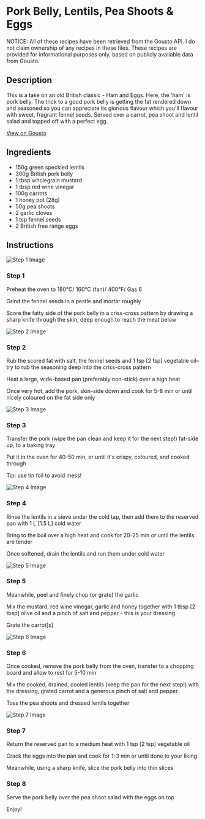 # Pork Belly, Lentils, Pea Shoots & Eggs

NOTICE: All of these recipes have been retrieved from the Gousto API. I do not claim ownership of any recipes in these files. These recipes are provided for informational purposes only, based on publicly available data from Gousto.

## Description

This is a take on an old British classic - Ham and Eggs. Here, the 'ham' is pork belly. The trick to a good pork belly is getting the fat rendered down and seasoned so you can appreciate its glorious flavour which you'll flavour with sweet, fragrant fennel seeds. Served over a carrot, pea shoot and lentil salad and topped off with a perfect egg. 

[View on Gousto](https://www.gousto.co.uk/recipes/cookbook/pork-belly-lentils-pea-shoots-eggs)

## Ingredients

- 150g green speckled lentils
- 300g British pork belly 
- 1 tbsp wholegrain mustard 
- 1 tbsp red wine vinegar
- 100g carrots
- 1 honey pot (28g)
- 50g pea shoots
- 2 garlic cloves
- 1 tsp fennel seeds
- 2 British free range eggs

## Instructions

![Step 1 Image](https://production-media.gousto.co.uk/cms/recipe-step-image/575.-step-1-x200.jpg)

### Step 1

Preheat the oven to 180&deg;C/ 160&deg;C (fan)/ 400&deg;F/ Gas 6


Grind the fennel seeds&nbsp;in a pestle and mortar roughly


Score the fatty side of the pork belly in a criss-cross pattern by drawing a sharp knife through the skin, deep enough to reach the meat below

![Step 2 Image](https://production-media.gousto.co.uk/cms/recipe-step-image/575.-step-2-x200.jpg)

### Step 2

Rub the scored fat with salt, the fennel seeds and 1 tsp<span class="text-danger"> [2 tsp]</span> vegetable oil&ndash;try to rub the seasoning deep into the criss-cross pattern


Heat a large, wide-based pan (preferably non-stick) over a high heat


Once very hot, add the pork, skin-side down and cook for 5-8 min or until nicely coloured on the fat side only

![Step 3 Image](https://production-media.gousto.co.uk/cms/recipe-step-image/575.-step-3-x200.jpg)

### Step 3

Transfer the pork (wipe the pan clean and keep it for the next step!) fat-side up, to a baking tray


Put it in the oven for 40-50 min, or until it's crispy, coloured, and cooked through


Tip: use tin foil to avoid mess!

![Step 4 Image](https://production-media.gousto.co.uk/cms/recipe-step-image/575.-step-4-x200.jpg)

### Step 4

Rinse the lentils&nbsp;in a sieve under the cold tap, then add them to the reserved pan&nbsp;with 1 L <span class="text-danger">[1.5 L]</span>&nbsp;cold water


Bring to the boil over a high heat and cook for 20-25 min or until the lentils are tender


Once softened, drain the lentils and run them under cold water

![Step 5 Image](https://production-media.gousto.co.uk/cms/recipe-step-image/575.-step-5-x200.jpg)

### Step 5

Meanwhile, peel and finely chop (or grate) the garlic


Mix the&nbsp;mustard, red wine vinegar, garlic and honey together with 1 tbsp <span class="text-danger">[2 tbsp]</span> olive oil and a pinch of salt and pepper - this is your dressing


Grate the carrot<span class="text-danger">[s]</span>

![Step 6 Image](https://production-media.gousto.co.uk/cms/recipe-step-image/575.-step-6-x200.jpg)

### Step 6

Once cooked, remove the pork belly from the oven, transfer to a chopping board and allow to rest for 5-10 min


Mix&nbsp;the cooked, drained, cooled lentils (keep the pan for the next step!) with the dressing, grated carrot&nbsp;and a generous pinch of salt and pepper


Toss the pea shoots and dressed lentils together&nbsp;

![Step 7 Image](https://production-media.gousto.co.uk/cms/recipe-step-image/575.-step-7-x200.jpg)

### Step 7

Return the reserved pan to a medium heat with 1 tsp <span class="text-danger">[2 tsp]</span> vegetable oil


Crack the eggs into the pan and cook for 1-3 min or until done to your liking


Meanwhile, using a sharp knife, slice the pork belly into thin slices

### Step 8

Serve the pork belly over the pea shoot salad with the eggs&nbsp;on top


Enjoy!

